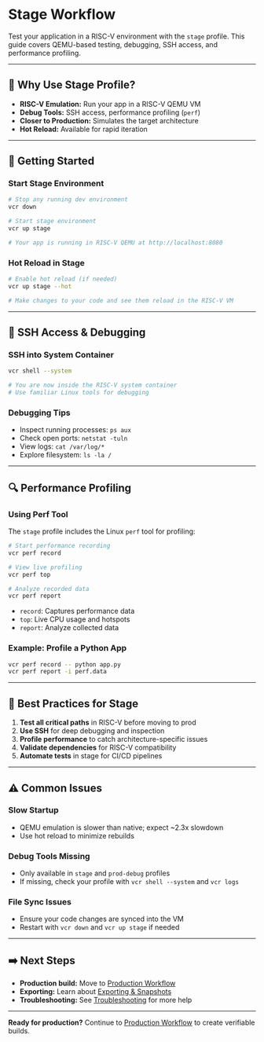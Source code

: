# Stage Workflow

Test your application in a RISC-V environment with the `stage` profile. This guide covers QEMU-based testing, debugging, SSH access, and performance profiling.

---

## :test_tube: Why Use Stage Profile?

- **RISC-V Emulation:** Run your app in a RISC-V QEMU VM
- **Debug Tools:** SSH access, performance profiling (`perf`)
- **Closer to Production:** Simulates the target architecture
- **Hot Reload:** Available for rapid iteration

---

## :rocket: Getting Started

### Start Stage Environment

```bash
# Stop any running dev environment
vcr down

# Start stage environment
vcr up stage

# Your app is running in RISC-V QEMU at http://localhost:8080
```

### Hot Reload in Stage

```bash
# Enable hot reload (if needed)
vcr up stage --hot

# Make changes to your code and see them reload in the RISC-V VM
```

---

## :lock_with_ink_pen: SSH Access & Debugging

### SSH into System Container

```bash
vcr shell --system

# You are now inside the RISC-V system container
# Use familiar Linux tools for debugging
```

### Debugging Tips
- Inspect running processes: `ps aux`
- Check open ports: `netstat -tuln`
- View logs: `cat /var/log/*`
- Explore filesystem: `ls -la /`

---

## :mag: Performance Profiling

### Using Perf Tool

The `stage` profile includes the Linux `perf` tool for profiling:

```bash
# Start performance recording
vcr perf record

# View live profiling
vcr perf top

# Analyze recorded data
vcr perf report
```

- `record`: Captures performance data
- `top`: Live CPU usage and hotspots
- `report`: Analyze collected data

### Example: Profile a Python App

```bash
vcr perf record -- python app.py
vcr perf report -i perf.data
```

---

## :wrench: Best Practices for Stage

1. **Test all critical paths** in RISC-V before moving to prod
2. **Use SSH** for deep debugging and inspection
3. **Profile performance** to catch architecture-specific issues
4. **Validate dependencies** for RISC-V compatibility
5. **Automate tests** in stage for CI/CD pipelines

---

## :warning: Common Issues

### Slow Startup
- QEMU emulation is slower than native; expect ~2.3x slowdown
- Use hot reload to minimize rebuilds

### Debug Tools Missing
- Only available in `stage` and `prod-debug` profiles
- If missing, check your profile with `vcr shell --system` and `vcr logs`

### File Sync Issues
- Ensure your code changes are synced into the VM
- Restart with `vcr down` and `vcr up stage` if needed

---

## :arrow_right: Next Steps

- **Production build:** Move to [Production Workflow](prod.md)
- **Exporting:** Learn about [Exporting & Snapshots](export.md)
- **Troubleshooting:** See [Troubleshooting](troubleshooting.md) for more help

---

**Ready for production?** Continue to [Production Workflow](prod.md) to create verifiable builds. 